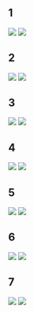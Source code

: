 ## 1

<img src = "sim_data/sim_output/1/single_beat.png">

<img src = "sim_data/sim_output/1/summary.png">

## 2

<img src = "sim_data/sim_output/2/single_beat.png">

<img src = "sim_data/sim_output/2/summary.png"> 

## 3

<img src = "sim_data/sim_output/3/single_beat.png">

<img src = "sim_data/sim_output/3/summary.png"> 

## 4

<img src = "sim_data/sim_output/4/single_beat.png">

<img src = "sim_data/sim_output/4/summary.png">

## 5

<img src = "sim_data/sim_output/5/single_beat.png">

<img src = "sim_data/sim_output/5/summary.png">

## 6

<img src = "sim_data/sim_output/6/single_beat.png">

<img src = "sim_data/sim_output/6/summary.png">

## 7

<img src = "sim_data/sim_output/7/single_beat.png">

<img src = "sim_data/sim_output/7/summary.png"> 